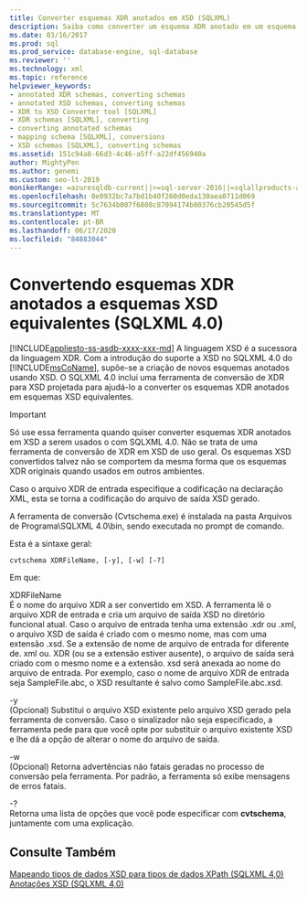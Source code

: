 ```yaml
---
title: Converter esquemas XDR anotados em XSD (SQLXML)
description: Saiba como converter um esquema XDR anotado em um esquema XSD equivalente usando a ferramenta de conversor XDR para XSD no SQLXML 4,0.
ms.date: 03/16/2017
ms.prod: sql
ms.prod_service: database-engine, sql-database
ms.reviewer: ''
ms.technology: xml
ms.topic: reference
helpviewer_keywords:
- annotated XDR schemas, converting schemas
- annotated XSD schemas, converting schemas
- XDR to XSD Converter tool [SQLXML]
- XDR schemas [SQLXML], converting
- converting annotated schemas
- mapping schema [SQLXML], conversions
- XSD schemas [SQLXML], converting schemas
ms.assetid: 151c94a8-66d3-4c46-a5ff-a22df456940a
author: MightyPen
ms.author: genemi
ms.custom: seo-lt-2019
monikerRange: =azuresqldb-current||>=sql-server-2016||=sqlallproducts-allversions||>=sql-server-linux-2017||=azuresqldb-mi-current
ms.openlocfilehash: 0e0932bc7a7bd1b40f260d0eda130aea0711d069
ms.sourcegitcommit: 5c7634b007f6808c87094174b80376cb20545d5f
ms.translationtype: MT
ms.contentlocale: pt-BR
ms.lasthandoff: 06/17/2020
ms.locfileid: "84883044"
---
```

# <a name="converting-annotated-xdr-schemas-to-equivalent-xsd-schemas-sqlxml-40"></a>Convertendo esquemas XDR anotados a esquemas XSD equivalentes (SQLXML 4.0)
[!INCLUDE[appliesto-ss-asdb-xxxx-xxx-md](../../../includes/appliesto-ss-asdb-xxxx-xxx-md.md)]
  A linguagem XSD é a sucessora da linguagem XDR. Com a introdução do suporte a XSD no SQLXML 4.0 do [!INCLUDE[msCoName](../../../includes/msconame-md.md)], supõe-se a criação de novos esquemas anotados usando XSD. O SQLXML 4.0 inclui uma ferramenta de conversão de XDR para XSD projetada para ajudá-lo a converter os esquemas XDR anotados em esquemas XSD equivalentes.  
  
> [!IMPORTANT]  
>  Só use essa ferramenta quando quiser converter esquemas XDR anotados em XSD a serem usados o com SQLXML 4.0. Não se trata de uma ferramenta de conversão de XDR em XSD de uso geral. Os esquemas XSD convertidos talvez não se comportem da mesma forma que os esquemas XDR originais quando usados em outros ambientes.  
  
 Caso o arquivo XDR de entrada especifique a codificação na declaração XML, esta se torna a codificação do arquivo de saída XSD gerado.  
  
 A ferramenta de conversão (Cvtschema.exe) é instalada na pasta Arquivos de Programa\SQLXML 4.0\bin, sendo executada no prompt de comando.  
  
 Esta é a sintaxe geral:  
  
```  
cvtschema XDRFileName, [-y], [-w] [-?]  
```  
  
 Em que:  
  
 XDRFileName  
 É o nome do arquivo XDR a ser convertido em XSD. A ferramenta lê o arquivo XDR de entrada e cria um arquivo de saída XSD no diretório funcional atual. Caso o arquivo de entrada tenha uma extensão .xdr ou .xml, o arquivo XSD de saída é criado com o mesmo nome, mas com uma extensão .xsd. Se a extensão de nome de arquivo de entrada for diferente de. xml ou. XDR (ou se a extensão estiver ausente), o arquivo de saída será criado com o mesmo nome e a extensão. xsd será anexada ao nome do arquivo de entrada. Por exemplo, caso o nome de arquivo XDR de entrada seja SampleFile.abc, o XSD resultante é salvo como SampleFile.abc.xsd.  
  
 -y  
 (Opcional) Substitui o arquivo XSD existente pelo arquivo XSD gerado pela ferramenta de conversão. Caso o sinalizador não seja especificado, a ferramenta pede para que você opte por substituir o arquivo existente XSD e lhe dá a opção de alterar o nome do arquivo de saída.  
  
 -w  
 (Opcional) Retorna advertências não fatais geradas no processo de conversão pela ferramenta. Por padrão, a ferramenta só exibe mensagens de erros fatais.  
  
 -?  
 Retorna uma lista de opções que você pode especificar com **cvtschema**, juntamente com uma explicação.  
  
## <a name="see-also"></a>Consulte Também  
 [Mapeando tipos de dados XSD para tipos de dados XPath &#40;SQLXML 4,0&#41;](../../../relational-databases/sqlxml-annotated-xsd-schemas-using/mapping-xsd-data-types-to-xpath-data-types-sqlxml-4-0.md)   
 [Anotações XSD &#40;SQLXML 4,0&#41;](../../../relational-databases/sqlxml-annotated-xsd-schemas-using/xsd-annotations-sqlxml-4-0.md)  
  
  
